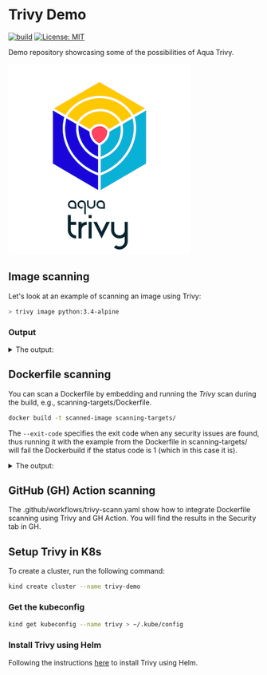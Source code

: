 # Trivy Demo

[![build](https://github.com/fredrkl/trivy-demo/actions/workflows/docker-image.yml/badge.svg)](https://github.com/fredrkl/trivy-demo/actions/workflows/docker-image.yml)
[![License: MIT](https://img.shields.io/badge/License-MIT-yellow.svg)](https://opensource.org/licenses/MIT)

Demo repository showcasing some of the possibilities of Aqua Trivy.

![Trivy](./images/Aqua-trivy-logo.png)

## Image scanning

Let's look at an example of scanning an image using Trivy:

```bash
> trivy image python:3.4-alpine
```

### Output

<details>
    <summary>The output:</summary>

```text
2023-05-06T15:29:29.058Z        INFO    Need to update DB
2023-05-06T15:29:29.058Z        INFO    DB Repository: ghcr.io/aquasecurity/trivy-db
2023-05-06T15:29:29.058Z        INFO    Downloading DB...
36.61 MiB / 36.61 MiB [----------------------------------------------------------------------------------------------------------------------------------------------------------------------------------------------------------------------------------------------------------------------] 100.00% 9.89 MiB p/s 3.9s
2023-05-06T15:29:34.194Z        INFO    Vulnerability scanning is enabled
2023-05-06T15:29:34.194Z        INFO    Secret scanning is enabled
2023-05-06T15:29:34.194Z        INFO    If your scanning is slow, please try '--scanners vuln' to disable secret scanning
2023-05-06T15:29:34.194Z        INFO    Please see also https://aquasecurity.github.io/trivy/v0.41/docs/secret/scanning/#recommendation for faster secret detection
2023-05-06T15:29:39.449Z        INFO    Detected OS: alpine
2023-05-06T15:29:39.450Z        INFO    Detecting Alpine vulnerabilities...
2023-05-06T15:29:39.450Z        INFO    Number of language-specific files: 1
2023-05-06T15:29:39.450Z        INFO    Detecting python-pkg vulnerabilities...
2023-05-06T15:29:39.452Z        WARN    This OS version is no longer supported by the distribution: alpine 3.9.2
2023-05-06T15:29:39.452Z        WARN    The vulnerability detection may be insufficient because security updates are not provided

python:3.4-alpine (alpine 3.9.2)

Total: 37 (UNKNOWN: 0, LOW: 4, MEDIUM: 16, HIGH: 13, CRITICAL: 4)

┌──────────────┬────────────────┬──────────┬───────────────────┬───────────────┬──────────────────────────────────────────────────────────────┐
│   Library    │ Vulnerability  │ Severity │ Installed Version │ Fixed Version │                            Title                             │
├──────────────┼────────────────┼──────────┼───────────────────┼───────────────┼──────────────────────────────────────────────────────────────┤
│ expat        │ CVE-2018-20843 │ HIGH     │ 2.2.6-r0          │ 2.2.7-r0      │ expat: large number of colons in input makes parser consume  │
│              │                │          │                   │               │ high amount...                                               │
│              │                │          │                   │               │ https://avd.aquasec.com/nvd/cve-2018-20843                   │
│              ├────────────────┤          │                   ├───────────────┼──────────────────────────────────────────────────────────────┤
│              │ CVE-2019-15903 │          │                   │ 2.2.7-r1      │ expat: heap-based buffer over-read via crafted XML input     │
│              │                │          │                   │               │ https://avd.aquasec.com/nvd/cve-2019-15903                   │
├──────────────┼────────────────┼──────────┼───────────────────┼───────────────┼──────────────────────────────────────────────────────────────┤
│ libbz2       │ CVE-2019-12900 │ CRITICAL │ 1.0.6-r6          │ 1.0.6-r7      │ bzip2: out-of-bounds write in function BZ2_decompress        │
│              │                │          │                   │               │ https://avd.aquasec.com/nvd/cve-2019-12900                   │
├──────────────┼────────────────┼──────────┼───────────────────┼───────────────┼──────────────────────────────────────────────────────────────┤
│ libcrypto1.1 │ CVE-2019-1543  │ HIGH     │ 1.1.1a-r1         │ 1.1.1b-r1     │ openssl: ChaCha20-Poly1305 with long nonces                  │
│              │                │          │                   │               │ https://avd.aquasec.com/nvd/cve-2019-1543                    │
│              ├────────────────┤          │                   ├───────────────┼──────────────────────────────────────────────────────────────┤
│              │ CVE-2020-1967  │          │                   │ 1.1.1g-r0     │ openssl: Segmentation fault in SSL_check_chain causes denial │
│              │                │          │                   │               │ of service                                                   │
│              │                │          │                   │               │ https://avd.aquasec.com/nvd/cve-2020-1967                    │
│              ├────────────────┤          │                   ├───────────────┼──────────────────────────────────────────────────────────────┤
│              │ CVE-2021-23840 │          │                   │ 1.1.1j-r0     │ openssl: integer overflow in CipherUpdate                    │
│              │                │          │                   │               │ https://avd.aquasec.com/nvd/cve-2021-23840                   │
│              ├────────────────┤          │                   ├───────────────┼──────────────────────────────────────────────────────────────┤
│              │ CVE-2021-3450  │          │                   │ 1.1.1k-r0     │ openssl: CA certificate check bypass with                    │
│              │                │          │                   │               │ X509_V_FLAG_X509_STRICT                                      │
│              │                │          │                   │               │ https://avd.aquasec.com/nvd/cve-2021-3450                    │
│              ├────────────────┼──────────┤                   ├───────────────┼──────────────────────────────────────────────────────────────┤
│              │ CVE-2019-1547  │ MEDIUM   │                   │ 1.1.1d-r0     │ openssl: side-channel weak encryption vulnerability          │
│              │                │          │                   │               │ https://avd.aquasec.com/nvd/cve-2019-1547                    │
│              ├────────────────┤          │                   │               ├──────────────────────────────────────────────────────────────┤
│              │ CVE-2019-1549  │          │                   │               │ openssl: information disclosure in fork()                    │
│              │                │          │                   │               │ https://avd.aquasec.com/nvd/cve-2019-1549                    │
│              ├────────────────┤          │                   ├───────────────┼──────────────────────────────────────────────────────────────┤
│              │ CVE-2019-1551  │          │                   │ 1.1.1d-r2     │ openssl: Integer overflow in RSAZ modular exponentiation on  │
│              │                │          │                   │               │ x86_64                                                       │
│              │                │          │                   │               │ https://avd.aquasec.com/nvd/cve-2019-1551                    │
│              ├────────────────┤          │                   ├───────────────┼──────────────────────────────────────────────────────────────┤
│              │ CVE-2020-1971  │          │                   │ 1.1.1i-r0     │ openssl: EDIPARTYNAME NULL pointer de-reference              │
│              │                │          │                   │               │ https://avd.aquasec.com/nvd/cve-2020-1971                    │
│              ├────────────────┤          │                   ├───────────────┼──────────────────────────────────────────────────────────────┤
│              │ CVE-2021-23841 │          │                   │ 1.1.1j-r0     │ openssl: NULL pointer dereference in                         │
│              │                │          │                   │               │ X509_issuer_and_serial_hash()                                │
│              │                │          │                   │               │ https://avd.aquasec.com/nvd/cve-2021-23841                   │
│              ├────────────────┤          │                   ├───────────────┼──────────────────────────────────────────────────────────────┤
│              │ CVE-2021-3449  │          │                   │ 1.1.1k-r0     │ openssl: NULL pointer dereference in signature_algorithms    │
│              │                │          │                   │               │ processing                                                   │
│              │                │          │                   │               │ https://avd.aquasec.com/nvd/cve-2021-3449                    │
│              ├────────────────┼──────────┤                   ├───────────────┼──────────────────────────────────────────────────────────────┤
│              │ CVE-2019-1563  │ LOW      │                   │ 1.1.1d-r0     │ openssl: information disclosure in PKCS7_dataDecode and      │
│              │                │          │                   │               │ CMS_decrypt_set1_pkey                                        │
│              │                │          │                   │               │ https://avd.aquasec.com/nvd/cve-2019-1563                    │
│              ├────────────────┤          │                   ├───────────────┼──────────────────────────────────────────────────────────────┤
│              │ CVE-2021-23839 │          │                   │ 1.1.1j-r0     │ openssl: incorrect SSLv2 rollback protection                 │
│              │                │          │                   │               │ https://avd.aquasec.com/nvd/cve-2021-23839                   │
├──────────────┼────────────────┼──────────┤                   ├───────────────┼──────────────────────────────────────────────────────────────┤
│ libssl1.1    │ CVE-2019-1543  │ HIGH     │                   │ 1.1.1b-r1     │ openssl: ChaCha20-Poly1305 with long nonces                  │
│              │                │          │                   │               │ https://avd.aquasec.com/nvd/cve-2019-1543                    │
│              ├────────────────┤          │                   ├───────────────┼──────────────────────────────────────────────────────────────┤
│              │ CVE-2020-1967  │          │                   │ 1.1.1g-r0     │ openssl: Segmentation fault in SSL_check_chain causes denial │
│              │                │          │                   │               │ of service                                                   │
│              │                │          │                   │               │ https://avd.aquasec.com/nvd/cve-2020-1967                    │
│              ├────────────────┤          │                   ├───────────────┼──────────────────────────────────────────────────────────────┤
│              │ CVE-2021-23840 │          │                   │ 1.1.1j-r0     │ openssl: integer overflow in CipherUpdate                    │
│              │                │          │                   │               │ https://avd.aquasec.com/nvd/cve-2021-23840                   │
│              ├────────────────┤          │                   ├───────────────┼──────────────────────────────────────────────────────────────┤
│              │ CVE-2021-3450  │          │                   │ 1.1.1k-r0     │ openssl: CA certificate check bypass with                    │
│              │                │          │                   │               │ X509_V_FLAG_X509_STRICT                                      │
│              │                │          │                   │               │ https://avd.aquasec.com/nvd/cve-2021-3450                    │
│              ├────────────────┼──────────┤                   ├───────────────┼──────────────────────────────────────────────────────────────┤
│              │ CVE-2019-1547  │ MEDIUM   │                   │ 1.1.1d-r0     │ openssl: side-channel weak encryption vulnerability          │
│              │                │          │                   │               │ https://avd.aquasec.com/nvd/cve-2019-1547                    │
│              ├────────────────┤          │                   │               ├──────────────────────────────────────────────────────────────┤
│              │ CVE-2019-1549  │          │                   │               │ openssl: information disclosure in fork()                    │
│              │                │          │                   │               │ https://avd.aquasec.com/nvd/cve-2019-1549                    │
│              ├────────────────┤          │                   ├───────────────┼──────────────────────────────────────────────────────────────┤
│              │ CVE-2019-1551  │          │                   │ 1.1.1d-r2     │ openssl: Integer overflow in RSAZ modular exponentiation on  │
│              │                │          │                   │               │ x86_64                                                       │
│              │                │          │                   │               │ https://avd.aquasec.com/nvd/cve-2019-1551                    │
│              ├────────────────┤          │                   ├───────────────┼──────────────────────────────────────────────────────────────┤
│              │ CVE-2020-1971  │          │                   │ 1.1.1i-r0     │ openssl: EDIPARTYNAME NULL pointer de-reference              │
│              │                │          │                   │               │ https://avd.aquasec.com/nvd/cve-2020-1971                    │
│              ├────────────────┤          │                   ├───────────────┼──────────────────────────────────────────────────────────────┤
│              │ CVE-2021-23841 │          │                   │ 1.1.1j-r0     │ openssl: NULL pointer dereference in                         │
│              │                │          │                   │               │ X509_issuer_and_serial_hash()                                │
│              │                │          │                   │               │ https://avd.aquasec.com/nvd/cve-2021-23841                   │
│              ├────────────────┤          │                   ├───────────────┼──────────────────────────────────────────────────────────────┤
│              │ CVE-2021-3449  │          │                   │ 1.1.1k-r0     │ openssl: NULL pointer dereference in signature_algorithms    │
│              │                │          │                   │               │ processing                                                   │
│              │                │          │                   │               │ https://avd.aquasec.com/nvd/cve-2021-3449                    │
│              ├────────────────┼──────────┤                   ├───────────────┼──────────────────────────────────────────────────────────────┤
│              │ CVE-2019-1563  │ LOW      │                   │ 1.1.1d-r0     │ openssl: information disclosure in PKCS7_dataDecode and      │
│              │                │          │                   │               │ CMS_decrypt_set1_pkey                                        │
│              │                │          │                   │               │ https://avd.aquasec.com/nvd/cve-2019-1563                    │
│              ├────────────────┤          │                   ├───────────────┼──────────────────────────────────────────────────────────────┤
│              │ CVE-2021-23839 │          │                   │ 1.1.1j-r0     │ openssl: incorrect SSLv2 rollback protection                 │
│              │                │          │                   │               │ https://avd.aquasec.com/nvd/cve-2021-23839                   │
├──────────────┼────────────────┼──────────┼───────────────────┼───────────────┼──────────────────────────────────────────────────────────────┤
│ musl         │ CVE-2019-14697 │ CRITICAL │ 1.1.20-r4         │ 1.1.20-r5     │ musl libc through 1.1.23 has an x87 floating-point stack     │
│              │                │          │                   │               │ adjustment im ......                                         │
│              │                │          │                   │               │ https://avd.aquasec.com/nvd/cve-2019-14697                   │
│              ├────────────────┼──────────┤                   ├───────────────┼──────────────────────────────────────────────────────────────┤
│              │ CVE-2020-28928 │ MEDIUM   │                   │ 1.1.20-r6     │ In musl libc through 1.2.1, wcsnrtombs mishandles particular │
│              │                │          │                   │               │ combinati ...                                                │
│              │                │          │                   │               │ https://avd.aquasec.com/nvd/cve-2020-28928                   │
├──────────────┼────────────────┼──────────┤                   ├───────────────┼──────────────────────────────────────────────────────────────┤
│ musl-utils   │ CVE-2019-14697 │ CRITICAL │                   │ 1.1.20-r5     │ musl libc through 1.1.23 has an x87 floating-point stack     │
│              │                │          │                   │               │ adjustment im ......                                         │
│              │                │          │                   │               │ https://avd.aquasec.com/nvd/cve-2019-14697                   │
│              ├────────────────┼──────────┤                   ├───────────────┼──────────────────────────────────────────────────────────────┤
│              │ CVE-2020-28928 │ MEDIUM   │                   │ 1.1.20-r6     │ In musl libc through 1.2.1, wcsnrtombs mishandles particular │
│              │                │          │                   │               │ combinati ...                                                │
│              │                │          │                   │               │ https://avd.aquasec.com/nvd/cve-2020-28928                   │
├──────────────┼────────────────┼──────────┼───────────────────┼───────────────┼──────────────────────────────────────────────────────────────┤
│ sqlite-libs  │ CVE-2019-8457  │ CRITICAL │ 3.26.0-r3         │ 3.28.0-r0     │ sqlite: heap out-of-bound read in function rtreenode()       │
│              │                │          │                   │               │ https://avd.aquasec.com/nvd/cve-2019-8457                    │
│              ├────────────────┼──────────┤                   ├───────────────┼──────────────────────────────────────────────────────────────┤
│              │ CVE-2019-19244 │ HIGH     │                   │ 3.28.0-r2     │ sqlite: allows a crash if a sub-select uses both DISTINCT    │
│              │                │          │                   │               │ and window...                                                │
│              │                │          │                   │               │ https://avd.aquasec.com/nvd/cve-2019-19244                   │
│              ├────────────────┤          │                   ├───────────────┼──────────────────────────────────────────────────────────────┤
│              │ CVE-2019-5018  │          │                   │ 3.28.0-r0     │ sqlite: Use-after-free in window function leading to remote  │
│              │                │          │                   │               │ code execution                                               │
│              │                │          │                   │               │ https://avd.aquasec.com/nvd/cve-2019-5018                    │
│              ├────────────────┤          │                   ├───────────────┼──────────────────────────────────────────────────────────────┤
│              │ CVE-2020-11655 │          │                   │ 3.28.0-r3     │ sqlite: malformed window-function query leads to DoS         │
│              │                │          │                   │               │ https://avd.aquasec.com/nvd/cve-2020-11655                   │
│              ├────────────────┼──────────┤                   ├───────────────┼──────────────────────────────────────────────────────────────┤
│              │ CVE-2019-16168 │ MEDIUM   │                   │ 3.28.0-r1     │ sqlite: Division by zero in whereLoopAddBtreeIndex in        │
│              │                │          │                   │               │ sqlite3.c                                                    │
│              │                │          │                   │               │ https://avd.aquasec.com/nvd/cve-2019-16168                   │
│              ├────────────────┤          │                   ├───────────────┼──────────────────────────────────────────────────────────────┤
│              │ CVE-2019-19242 │          │                   │ 3.28.0-r2     │ sqlite: SQL injection in sqlite3ExprCodeTarget in expr.c     │
│              │                │          │                   │               │ https://avd.aquasec.com/nvd/cve-2019-19242                   │
└──────────────┴────────────────┴──────────┴───────────────────┴───────────────┴──────────────────────────────────────────────────────────────┘
2023-05-06T15:29:39.463Z        INFO    Table result includes only package filenames. Use '--format json' option to get the full path to the package file.

Python (python-pkg)

Total: 4 (UNKNOWN: 0, LOW: 0, MEDIUM: 2, HIGH: 2, CRITICAL: 0)

┌───────────────────────┬────────────────┬──────────┬───────────────────┬───────────────┬─────────────────────────────────────────────────────────────┐
│        Library        │ Vulnerability  │ Severity │ Installed Version │ Fixed Version │                            Title                            │
├───────────────────────┼────────────────┼──────────┼───────────────────┼───────────────┼─────────────────────────────────────────────────────────────┤
│ pip (METADATA)        │ CVE-2019-20916 │ HIGH     │ 19.0.3            │ 19.2          │ python-pip: directory traversal in _download_http_url()     │
│                       │                │          │                   │               │ function in src/pip/_internal/download.py                   │
│                       │                │          │                   │               │ https://avd.aquasec.com/nvd/cve-2019-20916                  │
│                       ├────────────────┼──────────┤                   ├───────────────┼─────────────────────────────────────────────────────────────┤
│                       │ CVE-2021-3572  │ MEDIUM   │                   │ 21.1          │ python-pip: Incorrect handling of unicode separators in git │
│                       │                │          │                   │               │ references                                                  │
│                       │                │          │                   │               │ https://avd.aquasec.com/nvd/cve-2021-3572                   │
├───────────────────────┼────────────────┤          ├───────────────────┼───────────────┼─────────────────────────────────────────────────────────────┤
│ setuptools (METADATA) │ CVE-2022-40897 │          │ 40.8.0            │ 65.5.1        │ Regular Expression Denial of Service (ReDoS) in             │
│                       │                │          │                   │               │ package_index.py                                            │
│                       │                │          │                   │               │ https://avd.aquasec.com/nvd/cve-2022-40897                  │
├───────────────────────┼────────────────┼──────────┼───────────────────┼───────────────┼─────────────────────────────────────────────────────────────┤
│ wheel (METADATA)      │ CVE-2022-40898 │ HIGH     │ 0.33.1            │ 0.38.1        │ remote attackers can cause denial of service via attacker   │
│                       │                │          │                   │               │ controlled input...                                         │
│                       │                │          │                   │               │ https://avd.aquasec.com/nvd/cve-2022-40898                  │
└───────────────────────┴────────────────┴──────────┴───────────────────┴───────────────┴─────────────────────────────────────────────────────────────┘
```
</details>

## Dockerfile scanning

You can scan a Dockerfile by embedding and running the _Trivy_ scan during the build, e.g., scanning-targets/Dockerfile.

```bash
docker build -t scanned-image scanning-targets/
```

The `--exit-code` specifies the exit code when any security issues are found, thus running it with the example from the Dockerfile in scanning-targets/ will fail the Dockerbuild if the status code is 1 (which in this case it is).
<details>
    <summary>The output:</summary>
[+] Building 16.2s (5/5) FINISHED
 => [internal] load build definition from Dockerfile                                                                0.0s
 => => transferring dockerfile: 262B                                                                                0.0s
 => [internal] load .dockerignore                                                                                   0.0s
 => => transferring context: 2B                                                                                     0.0s
 => [internal] load metadata for docker.io/library/alpine:3.7                                                       0.6s
 => CACHED [1/2] FROM docker.io/library/alpine:3.7@sha256:8421d9a84432575381bfabd248f1eb56f3aa21d9d7cd2511583c68c9  0.0s
 => ERROR [2/2] RUN apk add curl     && curl -sfL https://raw.githubusercontent.com/aquasecurity/trivy/master/con  15.5s
------
 > [2/2] RUN apk add curl     && curl -sfL https://raw.githubusercontent.com/aquasecurity/trivy/master/contrib/install.sh | sh -s -- -b /usr/local/bin     && trivy filesystem --exit-code 1 --no-progress /:
#5 0.366 fetch http://dl-cdn.alpinelinux.org/alpine/v3.7/main/x86_64/APKINDEX.tar.gz
#5 0.634 fetch http://dl-cdn.alpinelinux.org/alpine/v3.7/community/x86_64/APKINDEX.tar.gz
#5 0.778 (1/4) Installing ca-certificates (20190108-r0)
#5 0.852 (2/4) Installing libssh2 (1.9.0-r1)
#5 0.912 (3/4) Installing libcurl (7.61.1-r3)
#5 0.986 (4/4) Installing curl (7.61.1-r3)
#5 1.051 Executing busybox-1.27.2-r11.trigger
#5 1.056 Executing ca-certificates-20190108-r0.trigger
#5 1.119 OK: 6 MiB in 17 packages
#5 1.330 aquasecurity/trivy info checking GitHub for latest tag
#5 1.892 aquasecurity/trivy info found version: 0.41.0 for v0.41.0/Linux/64bit
#5 8.685 aquasecurity/trivy info installed /usr/local/bin/trivy
#5 9.131 2023-05-07T07:28:11.532Z       INFO    Need to update DB
#5 9.131 2023-05-07T07:28:11.532Z       INFO    DB Repository: ghcr.io/aquasecurity/trivy-db
#5 9.131 2023-05-07T07:28:11.532Z       INFO    Downloading DB...
#5 14.80 2023-05-07T07:28:17.195Z       INFO    Vulnerability scanning is enabled
#5 14.80 2023-05-07T07:28:17.196Z       INFO    Secret scanning is enabled
#5 14.80 2023-05-07T07:28:17.196Z       INFO    If your scanning is slow, please try '--scanners vuln' to disable secret scanning
#5 14.80 2023-05-07T07:28:17.196Z       INFO    Please see also https://aquasecurity.github.io/trivy/v0.41/docs/secret/scanning/#recommendation for faster secret detection
#5 14.99 2023-05-07T07:28:17.393Z       INFO    Detected OS: alpine
#5 14.99 2023-05-07T07:28:17.393Z       INFO    Detecting Alpine vulnerabilities...
#5 14.99 2023-05-07T07:28:17.394Z       INFO    Number of language-specific files: 0
#5 14.99 2023-05-07T07:28:17.394Z       WARN    This OS version is no longer supported by the distribution: alpine 3.7.3
#5 14.99 2023-05-07T07:28:17.394Z       WARN    The vulnerability detection may be insufficient because security updates are not provided
#5 15.00
#5 15.00 localhost (alpine 3.7.3)
#5 15.00 ========================
#5 15.00 Total: 2 (UNKNOWN: 0, LOW: 0, MEDIUM: 0, HIGH: 0, CRITICAL: 2)
#5 15.00
#5 15.00 ┌────────────┬────────────────┬──────────┬───────────────────┬───────────────┬──────────────────────────────────────────────────────────┐
#5 15.00 │  Library   │ Vulnerability  │ Severity │ Installed Version │ Fixed Version │                          Title                           │
#5 15.00 ├────────────┼────────────────┼──────────┼───────────────────┼───────────────┼──────────────────────────────────────────────────────────┤
#5 15.00 │ musl       │ CVE-2019-14697 │ CRITICAL │ 1.1.18-r3         │ 1.1.18-r4     │ musl libc through 1.1.23 has an x87 floating-point stack │
#5 15.00 │            │                │          │                   │               │ adjustment im ......
                        │
#5 15.00 │            │                │          │                   │               │ https://avd.aquasec.com/nvd/cve-2019-14697               │
#5 15.00 ├────────────┤                │          │                   │               │
                        │
#5 15.00 │ musl-utils │                │          │                   │               │
                        │
#5 15.00 │            │                │          │                   │               │
                        │
#5 15.00 │            │                │          │                   │               │
                        │
#5 15.00 └────────────┴────────────────┴──────────┴───────────────────┴───────────────┴──────────────────────────────────────────────────────────┘
------
executor failed running [/bin/sh -c apk add curl     && curl -sfL https://raw.githubusercontent.com/aquasecurity/trivy/master/contrib/install.sh | sh -s -- -b /usr/local/bin     && trivy filesystem --exit-code 1 --no-progress /]: exit code: 1
</details>

## GitHub (GH) Action scanning

The .github/workflows/trivy-scann.yaml show how to integrate Dockerfile scanning using Trivy and GH Action. You will find the results in the Security tab in GH.

## Setup Trivy in K8s

To create a cluster, run the following command:

```bash
kind create cluster --name trivy-demo
```

### Get the kubeconfig

```bash
kind get kubeconfig --name trivy > ~/.kube/config
```

### Install Trivy using Helm

Following the instructions [here](https://aquasecurity.github.io/trivy-operator/v0.13.2/getting-started/installation/helm/) to install Trivy using Helm.
